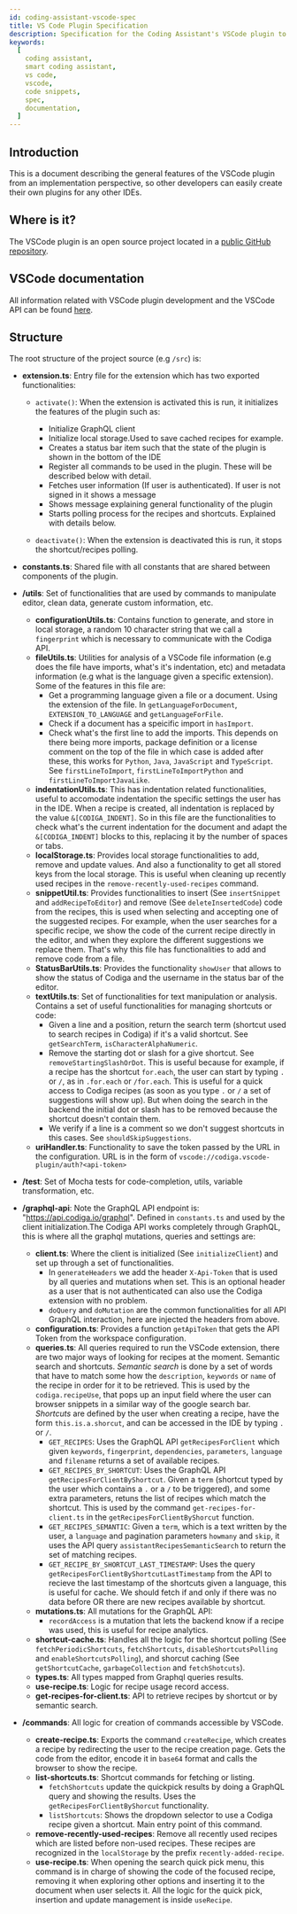 ```yaml
---
id: coding-assistant-vscode-spec
title: VS Code Plugin Specification
description: Specification for the Coding Assistant's VSCode plugin to document queries, authentication, and recipes management
keywords:
  [
    coding assistant,
    smart coding assistant,
    vs code,
    vscode,
    code snippets,
    spec,
    documentation,
  ]
---
```


## Introduction

This is a document describing the general features of the VSCode plugin from an implementation perspective, so other developers can easily create their own plugins for any other IDEs.

## Where is it?

The VSCode plugin is an open source project located in a [public GitHub repository](https://github.com/codiga/vscode-plugin/).

## VSCode documentation

All information related with VSCode plugin development and the VSCode API can be found [here](https://code.visualstudio.com/api).

## Structure

The root structure of the project source (e.g `/src`) is:

- **extension.ts**: Entry file for the extension which has two exported functionalities:
    - `activate()`: When the extension is activated this is run, it initializes the features of the plugin such as:
        - Initialize GraphQL client
        - Initialize local storage.Used to save cached recipes for example.
        - Creates a status bar item such that the state of the plugin is shown in the bottom of the IDE
        - Register all commands to be used in the plugin. These will be described below with detail.
        - Fetches user information (If user is authenticated). If user is not signed in it shows a message
        - Shows message explaining general functionality of the plugin
        - Starts polling process for the recipes and shortcuts. Explained with details below.

    - `deactivate()`: When the extension is deactivated this is run, it stops the shortcut/recipes polling.

- **constants.ts**: Shared file with all constants that are shared between components of the plugin.

- **/utils**: Set of functionalities that are used by commands to manipulate editor, clean data, generate custom information, etc.
    - **configurationUtils.ts**: Contains function to generate, and store in local storage, a random 10 character string that we call a `fingerprint` which is necessary to communicate with the Codiga API.
    - **fileUtils.ts**: Utilities for analysis of a VSCode file information (e.g does the file have imports, what's it's indentation, etc) and metadata information (e.g what is the language given a specific extension). Some of the features in this file are:
        - Get a programming language given a file or a document. Using the extension of the file. In `getLanguageForDocument`, `EXTENSION_TO_LANGUAGE` and `getLanguageForFile`.
        - Check if a document has a speicific import in `hasImport`.
        - Check what's the first line to add the imports. This depends on there being more imports, package definition or a license comment on the top of the file in which case is added after these, this works for `Python`, `Java`, `JavaScript` and `TypeScript`. See `firstLineToImport`, `firstLineToImportPython` and `firstLineToImportJavaLike`.
    - **indentationUtils.ts**: This has indentation related functionalities, useful to accomodate indentation the specific settings the user has in the IDE. When a recipe is created, all indentation is replaced by the value `&[CODIGA_INDENT]`. So in this file are the functionalities to check what's the current indentation for the document and adapt the `&[CODIGA_INDENT]` blocks to this, replacing it by the number of spaces or tabs.
    - **localStorage.ts**: Provides local storage functionalities to add, remove and update values. And also a functionality to get all stored keys from the local storage. This is useful when cleaning up recently used recipes in the `remove-recently-used-recipes` command.
    - **snippetUtil.ts**: Provides functionalities to insert (See `insertSnippet` and `addRecipeToEditor`) and remove (See `deleteInsertedCode`) code from the recipes, this is used when selecting and accepting one of the suggested recipes. For example, when the user searches for a specific recipe, we show the code of the current recipe directly in the editor, and when they explore the different suggestions we replace them. That's why this file has functionalities to add and remove code from a file.
    - **StatusBarUtils.ts**: Provides the functionality `showUser` that allows to show the status of Codiga and the username in the status bar of the editor.
    - **textUtils.ts**: Set of functionalities for text manipulation or analysis. Contains a set of useful functionalities for managing shortcuts or code:
        - Given a line and a position, return the search term (shortcut used to search recipes in Codiga) if it's a valid shortcut. See `getSearchTerm`, `isCharacterAlphaNumeric`.
        - Remove the starting dot or slash for a give shortcut. See `removeStartingSlashOrDot`. This is useful because for example, if a recipe has the shortcut `for.each`, the user can start by typing `.` or `/`, as in `.for.each` or `/for.each`. This is useful for a quick access to Codiga recipes (as soon as you type `.` or `/` a set of suggestions will show up). But when doing the search in the backend the initial dot or slash has to be removed because the shortcut doesn't contain them.
        - We verify if a line is a comment so we don't suggest shortcuts in this cases. See `shouldSkipSuggestions`.
    - **uriHandler.ts**: Functionality to save the token passed by the URL in the configuration. URL is in the form of `vscode://codiga.vscode-plugin/auth?<api-token>`

- **/test**: Set of Mocha tests for code-completion, utils, variable transformation, etc.

- **/graphql-api**: Note the GraphQL API endpoint is: "https://api.codiga.io/graphql". Defined in `constants.ts` and used by the client initialization.The Codiga API works completely through GraphQL, this is where all the graphql mutations, queries and settings are:
    - **client.ts**: Where the client is initialized (See `initializeClient`) and set up through a set of functionalities.
        - In `generateHeaders` we add the header `X-Api-Token` that is used by all queries and mutations when set. This is an optional header as a user that is not authenticated can also use the Codiga extension with no problem.
        - `doQuery` and `doMutation` are the common functionalities for all API GraphQL interaction, here are injected the headers from above.
    - **configuration.ts**: Provides a function `getApiToken` that gets the API Token from the workspace configuration.
    - **queries.ts**: All queries required to run the VSCode extension, there are two major ways of looking for recipes at the moment. Semantic search and shortcuts. *Semantic search* is done by a set of words that have to match some how the `description`, `keywords` or `name` of the recipe in order for it to be retrieved. This is used by the `codiga.recipeUse`, that pops up an input field where the user can browser snippets in a similar way of the google search bar. *Shortcuts* are defined by the user when creating a recipe, have the form `this.is.a.shorcut`, and can be accessed in the IDE by typing `.` or `/`.
        - `GET_RECIPES`: Uses the GraphQL API `getRecipesForClient` which given `keywords`, `fingerprint`, `dependencies`, `parameters`, `language` and `filename` returns a set of available recipes.
        - `GET_RECIPES_BY_SHORTCUT`: Uses the GraphQL API `getRecipesForClientByShortcut`. Given a `term` (shortcut typed by the user which contains a `.` or a `/` to be triggered), and some extra parameters, retuns the list of recipes which match the shortcut. This is used by the command `get-recipes-for-client.ts` in the `getRecipesForClientByShorcut` function.
        - `GET_RECIPES_SEMANTIC`: Given a `term`, which is a text written by the user, a `language` and pagination parameters `howmany` and `skip`, it uses the API query `assistantRecipesSemanticSearch` to return the set of matching recipes.
        - `GET_RECIPE_BY_SHORTCUT_LAST_TIMESTAMP`: Uses the query `getRecipesForClientByShortcutLastTimestamp` from the API to recieve the last timestamp of the shortcuts given a language, this is useful for cache. We should fetch if and only if there was no data before OR there are new recipes available by shortcut.
    - **mutations.ts**: All mutations for the GraphQL API:
        - `recordAccess` is a mutation that lets the backend know if a recipe was used, this is useful for recipe analytics.
    - **shortcut-cache.ts**: Handles all the logic for the shortcut polling (See `fetchPeriodicShortcuts`, `fetchShortcuts`, `disableShortcutsPolling` and `enableShortcutsPolling`), and shorcut caching (See `getShortcutCache`, `garbageCollection` and `fetchShotcuts`).
    - **types.ts**: All types mapped from Graphql queries results.
    - **use-recipe.ts**: Logic for recipe usage record access.
    - **get-recipes-for-client.ts**: API to retrieve recipes by shortcut or by semantic search.

- **/commands**: All logic for creation of commands accessible by VSCode.
    - **create-recipe.ts**: Exports the command `createRecipe`, which creates a recipe by redirecting the user to the recipe creation page. Gets the code from the editor, encode it in `base64` format and calls the browser to show the recipe.
    - **list-shortcuts.ts**: Shortcut commands for fetching or listing.
        - `fetchShortcuts` update the quickpick results by doing a GraphQL query and showing the results. Uses the `getRecipesForClientByShorcut` functionality.
        - `listShortcuts`: Shows the dropdown selector to use a Codiga recipe given a shortcut. Main entry point of this command.
    - **remove-recently-used-recipes**: Remove all recently used recipes which are listed before non-used recipes. These recipes are recognized in the `localStorage` by the prefix `recently-added-recipe`.
    - **use-recipe.ts**: When opening the search quick pick menu, this command is in charge of showing the code of the focused recipe, removing it when exploring other options and inserting it to the document when user selects it. All the logic for the quick pick, insertion and update management is inside `useRecipe`.